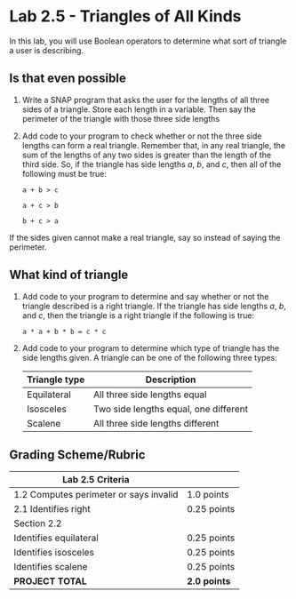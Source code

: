 <!-- REVISED -->
# Lab 2.5 - Triangles of All Kinds

In this lab, you will use Boolean operators to determine what sort of triangle a user is describing.

## Is that even possible

1. Write a SNAP program that asks the user for the lengths of all three sides of a triangle.  Store each length in a variable.  Then say the perimeter of the triangle with those three side lengths

2. Add code to your program to check whether or not the three side lengths can form a real triangle.  Remember that, in any real triangle, the sum of the lengths of any two sides is greater than the length of the third side.  So, if the triangle has side lengths *a*, *b*, and *c*, then all of the following must be true:

    `a + b > c`

    `a + c > b`

    `b + c > a`

If the sides given cannot make a real triangle, say so instead of saying the perimeter.

## What kind of triangle

1. Add code to your program to determine and say whether or not the triangle described is a right triangle.  If the triangle has side lengths *a*, *b*, and *c*, then the triangle is a right triangle if the following is true:

    `a * a + b * b = c * c`

2. Add code to your program to determine which type of triangle has the side lengths given.  A triangle can be one of the following three types:

    | Triangle type | Description                           |
    | ------------- | ------------------------------------- |
    | Equilateral   | All three side lengths equal          |
    | Isosceles     | Two side lengths equal, one different |
    | Scalene       | All three side lengths different      |

## Grading Scheme/Rubric

| **Lab 2.5 Criteria**                    |                |
| --------------------------------------- | -------------- |
| 1.2 Computes perimeter or says invalid  | 1.0 points     |
| 2.1 Identifies right                    | 0.25 points    |
| Section 2.2                               |                |
| Identifies equilateral                  | 0.25 points    |
| Identifies isosceles                    | 0.25 points    |
| Identifies scalene                      | 0.25 points    |
| **PROJECT TOTAL**                       | **2.0 points** |
